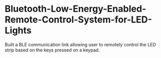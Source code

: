 # Bluetooth-Low-Energy-Enabled-Remote-Control-System-for-LED-Lights
Built a BLE communication link allowing user to remotely control the LED strip based on the keys pressed on a keypad.
